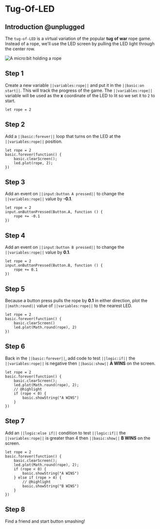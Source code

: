 # Tug-Of-LED

## Introduction @unplugged

The ``tug-of-LED`` is a virtual variation of the popular **tug of war** rope game.
Instead of a rope, we'll use the LED screen by pulling the LED light through the center row.

![A micro:bit holding a rope](/static/mb/projects/tug-of-led.png)

## Step 1

Create a new variable ``||variables:rope||`` and put it in the ``||basic:on start||``. This will
track the progress of the game. The ``||variables:rope||`` variable will be used as the **x**
coordinate of the LED to lit so we set it to ``2`` to start.

```blocks
let rope = 2
```

## Step 2

Add a ``||basic:forever||`` loop that turns on the LED at the ``||variables:rope||`` position.

```blocks
let rope = 2
basic.forever(function() {
    basic.clearScreen();
    led.plot(rope, 2);
})
```

## Step 3

Add an event on ``||input:button A pressed||`` to change the ``||variables:rope||`` value by **-0.1**.

```blocks
let rope = 2
input.onButtonPressed(Button.A, function () {
    rope += -0.1
})
```

## Step 4

Add an event on ``||input:button B pressed||`` to change the ``||variables:rope||`` value by **0.1**.

```blocks
let rope = 2
input.onButtonPressed(Button.B, function () {
    rope += 0.1
})
```
## Step 5

Because a button press pulls the rope by **0.1** in either direction, plot the ``||math:round||`` value of ``||variables:rope||`` to the nearest LED.

```spy
let rope = 2
basic.forever(function() {
    basic.clearScreen()
    led.plot(Math.round(rope), 2)
})
```

## Step 6

Back in the ``||basic:forever||``, add code to test ``||logic:if||`` the ``||variables:rope||`` is negative
then ``||basic:show||`` **A WINS** on the screen.

```blocks
let rope = 2
basic.forever(function() {
    basic.clearScreen();
    led.plot(Math.round(rope), 2);
    // @highlight
    if (rope < 0) {
        basic.showString("A WINS")
    }
})
```

## Step 7

Add an ``||logic:else if||`` condition to test ``||logic:if||`` the ``||variables:rope||`` is greater than 4
then ``||basic:show||`` **B WINS** on the screen.

```blocks
let rope = 2
basic.forever(function() {
    basic.clearScreen();
    led.plot(Math.round(rope), 2);
    if (rope < 0) {
        basic.showString("A WINS")
    } else if (rope > 4) {
        // @highlight
        basic.showString("B WINS")
    }
})
```

## Step 8

Find a friend and start button smashing!